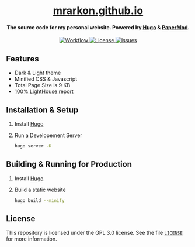 <h1 align="center">
  <a href="https://mrarkon.github.io" target="_blank">mrarkon.github.io</a>
  <br>
</h1>

<h4 align="center">
  The source code for my personal website. Powered by <a href="https://gohugo.io/" target="_blank">Hugo</a> & <a href="https://git.io/hugopapermod" target="_blank">PaperMod</a>.
  <br>
</h4>

<p align="center">
  <a href="https://github.com/MrArkon/mrarkon.github.io/actions/workflows/gh-pages.yml">
    <img alt="Workflow" 
         src="https://img.shields.io/github/workflow/status/MrArkon/mrarkon.github.io/deploy?logo=github&style=for-the-badge">
  </a>
  <a href="https://github.com/MrArkon/mrarkon.github.io/blob/master/LICENSE">
    <img alt="License" 
         src="https://img.shields.io/github/license/MrArkon/mrarkon.github.io?style=for-the-badge">
  </a>
  <a href="https://github.com/MrArkon/mrarkon.github.io/issues">
    <img alt="Issues" 
         src="https://img.shields.io/github/issues/MrArkon/mrarkon.github.io?label=ISSUES&logo=github&style=for-the-badge">
  </a>
</p>

## Features
* Dark & Light theme
* Minified CSS & Javascript
* Total Page Size is 9 KB
* [100% LightHouse report](https://lighthouse-dot-webdotdevsite.appspot.com//lh/html?url=https%3A%2F%2Fmrarkon.github.io%2F)

## Installation & Setup
1. Install [Hugo](https://gohugo.io/getting-started/installing)
2. Run a Developement Server

   ```sh
   hugo server -D
   ```

## Building & Running for Production
1. Install [Hugo](https://gohugo.io/getting-started/installing)
2. Build a static website

   ```sh
   hugo build --minify
   ```

## License
This repository is licensed under the GPL 3.0 license. See the file [`LICENSE`](https://github.com/MrArkon/mrarkon.github.io/blob/master/LICENSE) for more information.
